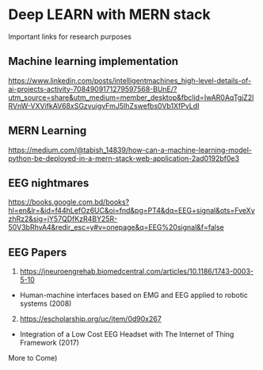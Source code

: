 # Deep LEARN with MERN stack
Important links for research purposes
## Machine learning implementation
https://www.linkedin.com/posts/intelligentmachines_high-level-details-of-ai-projects-activity-7084909171279597568-BUnE/?utm_source=share&utm_medium=member_desktop&fbclid=IwAR0AqTgjZ2lRVnW-VXVifkAV68xSGzvuigvFmJ5IhZswefbs0Vb1XfPvLdI

## MERN Learning
https://medium.com/@tabish_14839/how-can-a-machine-learning-model-python-be-deployed-in-a-mern-stack-web-application-2ad0192bf0e3

## EEG nightmares
https://books.google.com.bd/books?hl=en&lr=&id=f44hLefOz6UC&oi=fnd&pg=PT4&dq=EEG+signal&ots=FveXyzhRz2&sig=jY57QDfKzR4BY25R-50V3bRhvA4&redir_esc=y#v=onepage&q=EEG%20signal&f=false
## EEG Papers
1) https://jneuroengrehab.biomedcentral.com/articles/10.1186/1743-0003-5-10
- Human-machine interfaces based on EMG and EEG applied to robotic systems (2008)
2) https://escholarship.org/uc/item/0d90x267
- Integration of a Low Cost EEG Headset with The Internet of Thing Framework (2017)

More to Come) 

